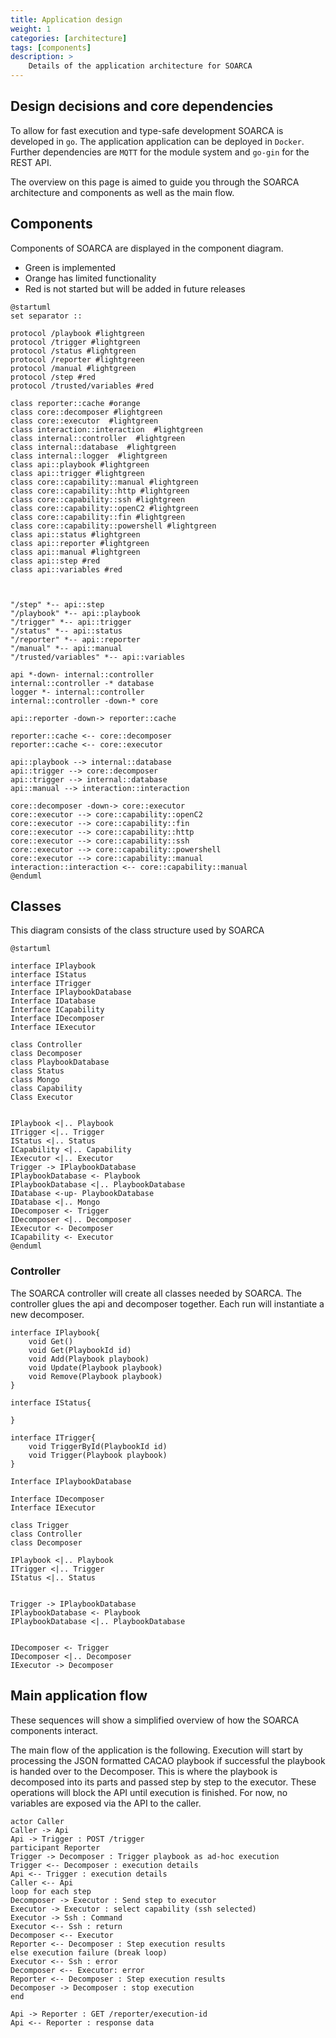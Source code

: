 ```yaml
---
title: Application design
weight: 1
categories: [architecture]
tags: [components]
description: >
    Details of the application architecture for SOARCA
---
```


##  Design decisions and core dependencies
To allow for fast execution and type-safe development SOARCA is developed in `go`. The application application can be deployed in `Docker`. Further dependencies are `MQTT` for the module system and `go-gin` for the REST API.


The overview on this page is aimed to guide you through the SOARCA architecture and components as well as the main flow. 

## Components

Components of SOARCA are displayed in the component diagram. 
- Green is implemented 
- Orange has limited functionality
- Red is not started but will be added in future releases

```plantuml
@startuml
set separator ::

protocol /playbook #lightgreen
protocol /trigger #lightgreen
protocol /status #lightgreen
protocol /reporter #lightgreen
protocol /manual #lightgreen
protocol /step #red
protocol /trusted/variables #red

class reporter::cache #orange
class core::decomposer #lightgreen
class core::executor  #lightgreen
class interaction::interaction  #lightgreen
class internal::controller  #lightgreen
class internal::database  #lightgreen
class internal::logger  #lightgreen
class api::playbook #lightgreen
class api::trigger #lightgreen
class core::capability::manual #lightgreen
class core::capability::http #lightgreen
class core::capability::ssh #lightgreen
class core::capability::openC2 #lightgreen
class core::capability::fin #lightgreen
class core::capability::powershell #lightgreen
class api::status #lightgreen
class api::reporter #lightgreen
class api::manual #lightgreen
class api::step #red
class api::variables #red



"/step" *-- api::step 
"/playbook" *-- api::playbook
"/trigger" *-- api::trigger
"/status" *-- api::status
"/reporter" *-- api::reporter
"/manual" *-- api::manual
"/trusted/variables" *-- api::variables

api *-down- internal::controller
internal::controller -* database
logger *- internal::controller
internal::controller -down-* core

api::reporter -down-> reporter::cache

reporter::cache <-- core::decomposer
reporter::cache <-- core::executor

api::playbook --> internal::database
api::trigger --> core::decomposer
api::trigger --> internal::database
api::manual --> interaction::interaction

core::decomposer -down-> core::executor
core::executor --> core::capability::openC2
core::executor --> core::capability::fin
core::executor --> core::capability::http
core::executor --> core::capability::ssh
core::executor --> core::capability::powershell
core::executor --> core::capability::manual
interaction::interaction <-- core::capability::manual
@enduml
```

## Classes

This diagram consists of the class structure used by SOARCA

```plantuml
@startuml

interface IPlaybook
interface IStatus
interface ITrigger
Interface IPlaybookDatabase
Interface IDatabase
Interface ICapability
Interface IDecomposer
Interface IExecutor

class Controller
class Decomposer
class PlaybookDatabase
class Status
class Mongo
class Capability
Class Executor


IPlaybook <|.. Playbook
ITrigger <|.. Trigger
IStatus <|.. Status
ICapability <|.. Capability
IExecutor <|.. Executor
Trigger -> IPlaybookDatabase
IPlaybookDatabase <- Playbook
IPlaybookDatabase <|.. PlaybookDatabase
IDatabase <-up- PlaybookDatabase
IDatabase <|.. Mongo
IDecomposer <- Trigger
IDecomposer <|.. Decomposer
IExecutor <- Decomposer
ICapability <- Executor
@enduml
```

### Controller
The SOARCA controller will create all classes needed by SOARCA. The controller glues the api and decomposer together. Each run will instantiate a new decomposer. 

```plantuml
interface IPlaybook{
    void Get()
    void Get(PlaybookId id)
    void Add(Playbook playbook)
    void Update(Playbook playbook)
    void Remove(Playbook playbook)
}

interface IStatus{

}

interface ITrigger{
    void TriggerById(PlaybookId id)
    void Trigger(Playbook playbook)
}

Interface IPlaybookDatabase

Interface IDecomposer
Interface IExecutor

class Trigger
class Controller
class Decomposer

IPlaybook <|.. Playbook
ITrigger <|.. Trigger
IStatus <|.. Status


Trigger -> IPlaybookDatabase
IPlaybookDatabase <- Playbook
IPlaybookDatabase <|.. PlaybookDatabase


IDecomposer <- Trigger
IDecomposer <|.. Decomposer
IExecutor -> Decomposer

```



## Main application flow
These sequences will show a simplified overview of how the SOARCA components interact.

The main flow of the application is the following. Execution will start by processing the JSON formatted CACAO playbook if successful the playbook is handed over to the Decomposer. This is where the playbook is decomposed into its parts and passed step by step to the executor. These operations will block the API until execution is finished. For now, no variables are exposed via the API to the caller.

```plantuml
actor Caller
Caller -> Api
Api -> Trigger : POST /trigger
participant Reporter
Trigger -> Decomposer : Trigger playbook as ad-hoc execution
Trigger <-- Decomposer : execution details
Api <-- Trigger : execution details
Caller <-- Api
loop for each step 
Decomposer -> Executor : Send step to executor
Executor -> Executor : select capability (ssh selected)
Executor -> Ssh : Command
Executor <-- Ssh : return
Decomposer <-- Executor
Reporter <-- Decomposer : Step execution results
else execution failure (break loop)
Executor <-- Ssh : error
Decomposer <-- Executor: error
Reporter <-- Decomposer : Step execution results
Decomposer -> Decomposer : stop execution
end 

Api -> Reporter : GET /reporter/execution-id
Api <-- Reporter : response data

```